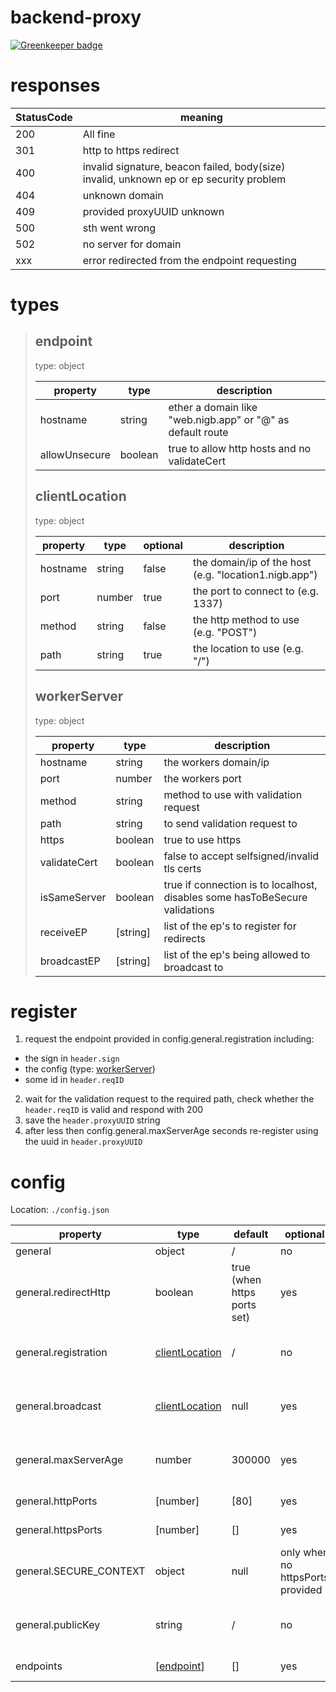 # backend-proxy

[![Greenkeeper badge](https://badges.greenkeeper.io/vpapp-team/backend-proxy.svg)](https://greenkeeper.io/)

# responses

| StatusCode | meaning |
| --- | --- |
| 200 | All fine |
| 301 | http to https redirect |
| 400 | invalid signature, beacon failed, body(size) invalid, unknown ep or ep security problem |
| 404 | unknown domain |
| 409 | provided proxyUUID unknown |
| 500 | sth went wrong |
| 502 | no server for domain |
| xxx | error redirected from the endpoint requesting |

# types
> ## endpoint
> type: object
>
> | property | type | description |
> | --- | --- | --- |
> | hostname | string | ether a domain like "web.nigb.app" or "@" as default route |
> | allowUnsecure | boolean | true to allow http hosts and no validateCert |
>
> ## clientLocation
> type: object
>
> | property | type | optional | description |
> | --- | --- | --- | --- |
> | hostname | string | false | the domain/ip of the host (e.g. "location1.nigb.app") |
> | port | number | true | the port to connect to (e.g. 1337) |
> | method | string | false | the http method to use (e.g. "POST") |
> | path | string | true | the location to use (e.g. "/") |
>
> ## workerServer
> type: object
>
> | property | type | description |
> | --- | --- | --- |
> | hostname | string | the workers domain/ip |
> | port | number | the workers port |
> | method | string | method to use with validation request |
> | path | string | to send validation request to |
> | https | boolean | true to use https |
> | validateCert | boolean | false to accept selfsigned/invalid tls certs |
> | isSameServer | boolean | true if connection is to localhost, disables some hasToBeSecure validations |
> | receiveEP | [string] | list of the ep's to register for redirects |
> | broadcastEP | [string] | list of the ep's being allowed to broadcast to |

# register
1. request the endpoint provided in config.general.registration including:
  * the sign in `header.sign`
  * the config (type: [workerServer](#workerServer))
  * some id in `header.reqID`
2. wait for the validation request to the required path, check whether the `header.reqID` is valid and respond with 200
3. save the `header.proxyUUID` string
4. after less then config.general.maxServerAge seconds re-register using the uuid in `header.proxyUUID`

# config
Location: `./config.json`

| property | type | default | optional | description |
| --- | --- | --- | --- | --- |
| general | object | / | no | general settings |
| general.redirectHttp | boolean | true (when https ports set) | yes | whether to redirect http requests to https |
| general.registration | [clientLocation](#clientlocation) | / | no | location that gets reserved for registering to this proxy |
| general.broadcast | [clientLocation](#clientlocation) | null | yes | location that gets reserverd for broadcasting on this proxy |
| general.maxServerAge | number | 300000 | yes |milliseconds after which a server gets invalidated if it doesnt reauth |
| general.httpPorts | [number] | [80] | yes | array of http ports to listen on |
| general.httpsPorts | [number] | [] | yes | array of https ports to listen on |
| general.SECURE_CONTEXT | object | null | only when no httpsPorts provided | [options to pass to the https.createServer func](https://nodejs.org/api/https.html#https_https_createserver_options_requestlistener) |
| general.publicKey | string | / | no | location of the publicKey to confirm register requests |
| endpoints | [[endpoint](#endpoint)] | [] | yes | array of served endpoints |
